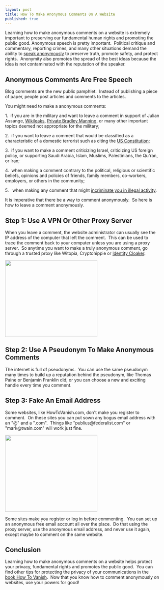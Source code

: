 ```yaml
---
layout: post
title: How To Make Anonymous Comments On A Website
published: true
---
```

<p>Learning how to make anonymous comments on a website is extremely important to preserving our fundamental human rights and promoting the public good. Anonymous speech is pretty important.  Political critique and commentary, reporting crimes, and many other situations demand the ability to <a href="http://www.howtovanish.com/2010/12/how-to-make-anonymous-comments-on-a-website" target="_blank">speak anonymously</a> to preserve truth, promote safety, and protect rights.  Anonymity also promotes the spread of the best ideas because the idea is not contaminated with the reputation of the speaker.</p>
<h2>Anonymous Comments Are Free Speech</h2>
<p>Blog comments are the new public pamphlet.  Instead of publishing a piece of paper, people post articles and comments to the articles.</p>
<p>You might need to make a anonymous comments:</p>
<p>1.  if you are in the military and want to leave a comment in support of Julian Assange, <a href="http://www.lewrockwell.com/rep/wikileaks-helper.html" target="_blank">Wikileaks</a>, <a href="http://www.google.com/hostednews/ap/article/ALeqM5gBQWfPZYMA6BP8FwtMyZUch6HCFw?docId=89f11e21495146a581d093f1266a3dd4" target="_blank">Private Bradley Manning</a>, or many other important topics deemed not appropriate for the military;</p>
<p>2.  if you want to leave a comment that would be classified as a characteristic of a domestic terrorist such as citing the <a href="http://www.usconstitution.net/const.html" target="_blank">US Constitution</a>;</p>
<p>3.  if you want to make a comment criticizing Israel, criticizing US foreign policy, or supporting Saudi Arabia, Islam, Muslims, Palestinians, the Qu'ran, or Iran;</p>
<p>4.  when making a comment contrary to the political, religious or scientific beliefs, opinions and policies of friends, family members, co-workers, employers, or others in the community;</p>
<p>5.   when making any comment that might <a href="http://www.howtovanish.com/2010/10/you-have-the-right-to-remain-silent-fifth-amendment-explained/" target="_blank">incriminate you in illegal activity</a>.</p>
<p>It is imperative that there be a way to comment anonymously.  So here is  how to leave a comment anonymously.</p>
<h2>Step 1: Use A VPN Or Other Proxy Server</h2>
<p>When you leave a comment, the website administrator can usually see the IP address of the computer that left the comment.  This can be used to trace the comment back to your computer unless you are using a proxy server.  So anytime you want to make a truly anonymous comment, go through a trusted proxy like Witopia, Cryptohippie or <a href="http://www.howtovanish.com/IdentityCloaker" target="_blank">Identity Cloaker</a>.</p>
<p><a href="http://www.howtovanish.com/wp-content/uploads/2010/12/2-ProxyServers.jpg"><img class="aligncenter size-medium wp-image-2043" title="ProxyServers" src="{{ site.baseurl }}/images/2-ProxyServers-300x250.jpg" alt="" width="300" height="250" /></a></p>
<h2>Step 2: Use A Pseudonym To Make Anonymous Comments</h2>
<p>The internet is full of pseudonyms.  You can use the same pseudonym many times to build up a reputation behind the pseudonym, like Thomas Paine or Benjamin Franklin did, or you can choose a new and exciting handle every time you comment.</p>
<h2>Step 3: Fake An Email Address</h2>
<p>Some websites, like HowToVanish.com, don't make you register to comment.  On these sites you can put sown any bogus email address with an "@" and a ".com".  Things like "publius@federalist.com" or "mark@twain.com" will work just fine.</p>
<p><a href="http://www.howtovanish.com/wp-content/uploads/2010/12/chair.jpg"><img class="aligncenter size-medium wp-image-2044" title="chair" src="{{ site.baseurl }}/images/chair-300x250.jpg" alt="" width="300" height="250" /></a></p>
<p>Some sites make you register or log in before commenting.  You can set up an anonymous free email account all over the place.  Do that using the proxy server, use the anonymous email address, and never use it again, except maybe to comment on the same website.</p>
<h2>Conclusion</h2>
<p>Learning how to make anonymous comments on a website helps protect your privacy, fundamental rights and promotes the public good.  You can find other tips for protecting the privacy of your communications in the <a href="http://www.howtovanish.com/htvbookaddtocart" target="_blank">book How To Vanish</a>.  Now that you know how to comment anonymously on websites, use your powers for good!</p>

